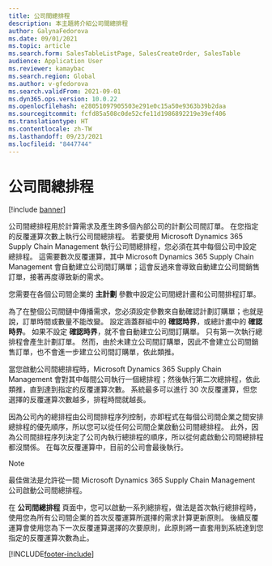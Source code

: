 ```yaml
---
title: 公司間總排程
description: 本主題將介紹公司間總排程
author: GalynaFedorova
ms.date: 09/01/2021
ms.topic: article
ms.search.form: SalesTableListPage, SalesCreateOrder, SalesTable
audience: Application User
ms.reviewer: kamaybac
ms.search.region: Global
ms.author: v-gfedorova
ms.search.validFrom: 2021-09-01
ms.dyn365.ops.version: 10.0.22
ms.openlocfilehash: e28051097905503e291e0c15a50e9363b39b2daa
ms.sourcegitcommit: fcfd85a508c0de52cfe11d1986892219e39ef406
ms.translationtype: HT
ms.contentlocale: zh-TW
ms.lasthandoff: 09/23/2021
ms.locfileid: "8447744"
---
```

# <a name="intercompany-master-scheduling"></a>公司間總排程

[!include [banner](../../includes/banner.md)]

公司間總排程用於計算需求及產生跨多個內部公司的計劃公司間訂單。 在您指定的反覆運算次數上執行公司間總排程。 若要使用 Microsoft Dynamics 365 Supply Chain Management 執行公司間總排程，您必須在其中每個公司中設定總排程。 這需要數次反覆運算，其中 Microsoft Dynamics 365 Supply Chain Management 會自動建立公司間訂購單；這會反過來會導致自動建立公司間銷售訂單，接著再度導致新的需求。

您需要在各個公司間企業的 **主計劃** 參數中設定公司間總計畫和公司間排程訂單。

為了在整個公司間鏈中傳播需求，您必須設定參數來自動確認計劃訂購單；也就是說，訂單時間或數量不能改變。 設定涵蓋群組中的 **確認時界**，或總計畫中的 **確認時界**。 如果不設定 **確認時界**，就不會自動建立公司間訂購單。 只有第一次執行總排程會產生計劃訂單。 然而，由於未建立公司間訂購單，因此不會建立公司間銷售訂單，也不會進一步建立公司間訂購單，依此類推。

當您啟動公司間總排程時，Microsoft Dynamics 365 Supply Chain Management 會對其中每間公司執行一個總排程；然後執行第二次總排程，依此類推，直到達到指定的反覆運算次數。 系統最多可以進行 30 次反覆運算，但您選擇的反覆運算次數越多，排程時間就越長。

因為公司內的總排程由公司間排程序列控制，亦即程式在每個公司間企業之間安排總排程的優先順序，所以您可以從任何公司間企業啟動公司間總排程。 此外，因為公司間排程序列決定了公司內執行總排程的順序，所以從何處啟動公司間總排程都沒關係。 在每次反覆運算中，目前的公司會最後執行。

> [!NOTE]
> 最佳做法是允許從一間 Microsoft Dynamics 365 Supply Chain Management 公司啟動公司間總排程。

在 **公司間總排程** 頁面中，您可以啟動一系列總排程，做法是首次執行總排程時，使用您為所有公司間企業的首次反覆運算所選擇的需求計算更新原則。 後續反覆運算會使用您為下一次反覆運算選擇的次要原則，此原則將一直套用到系統達到您指定的反覆運算次數為止。

[!INCLUDE[footer-include](../../includes/footer-banner.md)]
